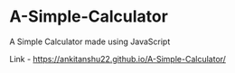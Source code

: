 # A-Simple-Calculator

A Simple Calculator made using JavaScript

Link - https://ankitanshu22.github.io/A-Simple-Calculator/ 
